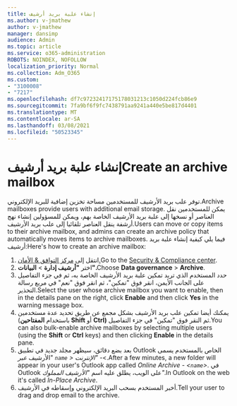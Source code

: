 ```yaml
---
title: إنشاء علبة بريد أرشيف
ms.author: v-jmathew
author: v-jmathew
manager: dansimp
audience: Admin
ms.topic: article
ms.service: o365-administration
ROBOTS: NOINDEX, NOFOLLOW
localization_priority: Normal
ms.collection: Adm_O365
ms.custom:
- "3100008"
- "7217"
ms.openlocfilehash: df7c97232417175178031213c1050d224fcb86e9
ms.sourcegitcommit: 7fa9bf6f9fc7438791aa9241a440e5be817d4401
ms.translationtype: MT
ms.contentlocale: ar-SA
ms.lasthandoff: 03/08/2021
ms.locfileid: "50523345"
---
```

# <a name="create-an-archive-mailbox"></a><span data-ttu-id="969bd-102">إنشاء علبة بريد أرشيف</span><span class="sxs-lookup"><span data-stu-id="969bd-102">Create an archive mailbox</span></span>

<span data-ttu-id="969bd-103">توفر علب بريد الأرشيف للمستخدمين مساحة تخزين إضافية للبريد الإلكتروني.</span><span class="sxs-lookup"><span data-stu-id="969bd-103">Archive mailboxes provide users with additional email storage.</span></span> <span data-ttu-id="969bd-104">يمكن للمستخدمين نقل العناصر أو نسخها إلى علبة بريد الأرشيف الخاصة بهم، ويمكن للمسؤولين إنشاء نهج أرشفة ينقل العناصر تلقائيا إلى علب بريد الأرشيف.</span><span class="sxs-lookup"><span data-stu-id="969bd-104">Users can move or copy items to their archive mailbox, and admins can create an archive policy that automatically moves items to archive mailboxes.</span></span> <span data-ttu-id="969bd-105">فيما يلي كيفية إنشاء علبة بريد أرشيف:</span><span class="sxs-lookup"><span data-stu-id="969bd-105">Here's how to create an archive mailbox:</span></span>

1. <span data-ttu-id="969bd-106">انتقل إلى [مركز التوافق & الأمان.]( https://go.microsoft.com/fwlink/p/?linkid=2077143)</span><span class="sxs-lookup"><span data-stu-id="969bd-106">Go to the [Security & Compliance center]( https://go.microsoft.com/fwlink/p/?linkid=2077143).</span></span>
2. <span data-ttu-id="969bd-107">اختر **"أرشيف إدارة**  >  **البيانات".**</span><span class="sxs-lookup"><span data-stu-id="969bd-107">Choose **Data governance** > **Archive**.</span></span>
3. <span data-ttu-id="969bd-108">حدد المستخدم الذي تريد تمكين علبة بريد الأرشيف الخاصة به، ثم  في جزء  التفاصيل على الجانب الأيمن، انقر فوق "تمكين"، ثم انقر فوق "نعم" في مربع رسالة التحذير.</span><span class="sxs-lookup"><span data-stu-id="969bd-108">Select the user whose archive mailbox you want to enable, then in the details pane on the right, click **Enable** and then click **Yes** in the warning message box.</span></span>
4. <span data-ttu-id="969bd-109">يمكنك أيضا تمكين علب بريد الأرشيف بشكل مجمع عن طريق تحديد عدة مستخدمين (باستخدام **المفتاحين Shift** أو  **Ctrl)** ثم النقر فوق "تمكين" في جزء التفاصيل.</span><span class="sxs-lookup"><span data-stu-id="969bd-109">You can also bulk-enable archive mailboxes by selecting multiple users (using the **Shift** or **Ctrl** keys) and then clicking **Enable** in the details pane.</span></span>
5. <span data-ttu-id="969bd-110">بعد بضع دقائق، سيظهر مجلد جديد في تطبيق Outlook الخاص بالمستخدم يسمى "الأرشيف *عبر `name` > الإنترنت" -*<.</span><span class="sxs-lookup"><span data-stu-id="969bd-110">After a few minutes, a new folder will appear in your user's Outlook app called *Online Archive - <`name`>*.</span></span> <span data-ttu-id="969bd-111">في Outlook على الويب، يطلق عليه اسم *"الأرشيف المملوك".*</span><span class="sxs-lookup"><span data-stu-id="969bd-111">In Outlook on the web it's called *In-Place Archive*.</span></span>
6. <span data-ttu-id="969bd-112">أخبر المستخدم بسحب البريد الإلكتروني وإسقاطه في الأرشيف.</span><span class="sxs-lookup"><span data-stu-id="969bd-112">Tell your user to drag and drop email to the archive.</span></span>

